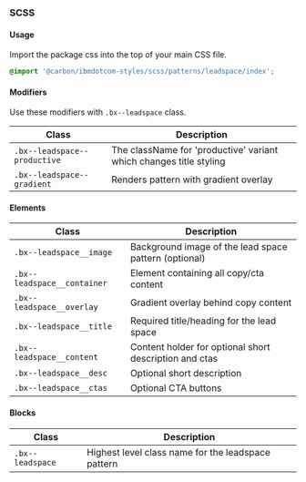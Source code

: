 ### SCSS

#### Usage

Import the package css into the top of your main CSS file.

```css
@import '@carbon/ibmdotcom-styles/scss/patterns/leadspace/index';
```

#### Modifiers

Use these modifiers with `.bx--leadspace` class.

| Class                        | Description                                                        |
| ---------------------------- | ------------------------------------------------------------------ |
| `.bx--leadspace--productive` | The className for 'productive' variant which changes title styling |
| `.bx--leadspace--gradient`   | Renders pattern with gradient overlay                              |

#### Elements

| Class                       | Description                                            |
| --------------------------- | ------------------------------------------------------ |
| `.bx--leadspace__image`     | Background image of the lead space pattern (optional)  |
| `.bx--leadspace__container` | Element containing all copy/cta content                |
| `.bx--leadspace__overlay`   | Gradient overlay behind copy content                   |
| `.bx--leadspace__title`     | Required title/heading for the lead space              |
| `.bx--leadspace__content`   | Content holder for optional short description and ctas |
| `.bx--leadspace__desc`      | Optional short description                             |
| `.bx--leadspace__ctas`      | Optional CTA buttons                                   |

#### Blocks

| Class            | Description                                        |
| ---------------- | -------------------------------------------------- |
| `.bx--leadspace` | Highest level class name for the leadspace pattern |
